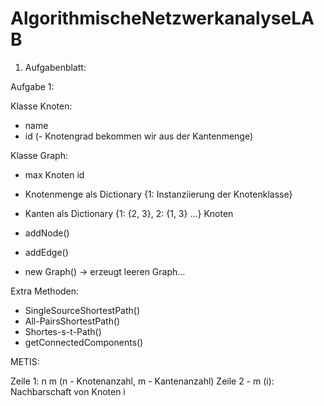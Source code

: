 # AlgorithmischeNetzwerkanalyseLAB

1. Aufgabenblatt:

Aufgabe 1:

Klasse Knoten:
- name
- id
(- Knotengrad bekommen wir aus der Kantenmenge)

Klasse Graph:
- max Knoten id
- Knotenmenge als Dictionary {1: Instanziierung der Knotenklasse}
- Kanten als Dictionary {1: {2, 3}, 2: {1, 3} ...} Knoten 

- addNode()
- addEdge()

- new Graph() -> erzeugt leeren Graph...

Extra Methoden:
- SingleSourceShortestPath()
- All-PairsShortestPath()
- Shortes-s-t-Path()
- getConnectedComponents()

METIS:

Zeile 1: n m (n - Knotenanzahl, m - Kantenanzahl)
Zeile 2 - m (i): Nachbarschaft von Knoten i

